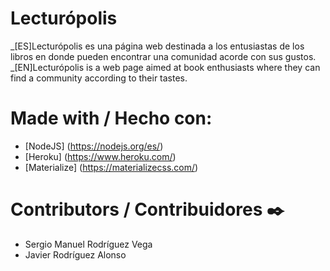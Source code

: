 # Lecturópolis

_[ES]Lecturópolis es una página web destinada a los entusiastas de los libros en donde pueden encontrar una comunidad acorde con sus gustos.
_[EN]Lecturópolis is a web page aimed at book enthusiasts where they can find a community according to their tastes.

# Made with / Hecho con:

* [NodeJS] (https://nodejs.org/es/)
* [Heroku] (https://www.heroku.com/)
* [Materialize] (https://materializecss.com/)

# Contributors / Contribuidores ✒️

* Sergio Manuel Rodríguez Vega
* Javier Rodríguez Alonso